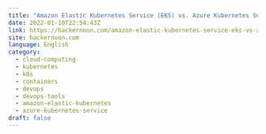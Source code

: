 ```yaml
---
title: "Amazon Elastic Kubernetes Service (EKS) vs. Azure Kubernetes Service (AKS), A Comparison"
date: 2022-01-10T22:54:43Z
link: https://hackernoon.com/amazon-elastic-kubernetes-service-eks-vs-azure-kubernetes-service-aks-a-comparison?source=rss&utm_medium=RSS&utm_source=news.12bit.vn
site: hackernoon.com
language: English
category:
  - cloud-computing
  - kubernetes
  - k8s
  - containers
  - devops
  - devops-tools
  - amazon-elastic-kubernetes
  - azure-kubernetes-service
draft: false
---
```

